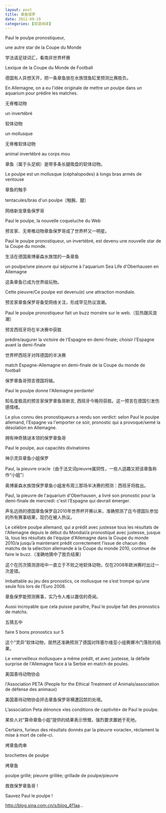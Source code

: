 ```yaml
---
layout: post
title: 章鱼保罗
date: 2011-09-19
categories: [双语阅读]  
---
```


Paul le poulpe pronostiqueur,

une autre star de la Coupe du Monde

学法语足球词汇，看南非世界杯赛

Lexique de la Coupe du Monde de Football

德国有人异想天开，把一条章鱼放在水族馆鱼缸里预测比赛胜负。

En Allemagne, on a eu l'idée originale de mettre un poulpe dans un aquarium pour prédire les matches.

无脊椎动物

un invertébré

软体动物

un mollusque

无脊椎软体动物

animal invertébré au corps mou

章鱼（属于头足纲）是带多条长腿吸盘的软体动物。

Le poulpe est un mollusque (céphalopodes) à longs bras armés de ventouse

章鱼的触手

tentacules/bras d'un poulpe〔触腕、腿〕

网络新宠章鱼保罗哥

Paul le poulpe, la nouvelle coqueluche du Web

预言家、无脊椎动物章鱼保罗哥成了世界杯又一明星。

Paul le poulpe pronostiqueur, un invertébré, est devenu une nouvelle star de la Coupe du monde.

生活在德国奥博豪森水族馆的一条章鱼

un poulpe/une pieuvre qui séjourne à l'aquarium Sea Life d'Oberhausen en Allemagne

这条章鱼已成为世界级玩物。

Cette pieuvre/Ce poulpe est devenu(e) une attraction mondiale.

预言家章鱼保罗哥备受网络关注，形成罕见热议浪潮。

Paul le poulpe pronostiqueur fait un buzz monstre sur le web.〔狂热跟风浪潮〕

预言西班牙将在半决赛中获胜

prédire/augurer la victoire de l'Espagne en demi-finale; choisir l'Espagne avant la demi-finale

世界杯西班牙对阵德国的半决赛

match Espagne-Allemagne en demi-finale de la Coupe du monde de football

保罗章鱼哥预言德国将输。

Paul le poulpe donne l'Allemagne perdante!

知名度极高的预言家保罗章鱼哥断言, 西班牙今晚将获胜。这一预言在德国引发伤感情绪。

Le plus connu des pronostiqueurs a rendu son verdict: selon Paul le poulpe allemand, l'Espagne va l'emporter ce soir, pronostic qui a provoqué/semé la désolation en Allemagne.

拥有神奇猜谜本领的保罗章鱼哥

Paul le poulpe, aux capacités divinatoires

神示灵异章鱼小姐保罗

Paul, la pieuvre oracle〔由于法文词pieuvre属阴性，一些人逗趣又把该章鱼称作“小姐”〕

奥博豪森水族馆保罗章鱼小姐发布周三那场半决赛的预测：西班牙将胜出。

Paul, la pieuvre de l'aquarium d'Oberhausen, a livré son pronostic pour la demi-finale de mercredi: c'est l'Espagne qui devrait émerger.

声名远扬的德国章鱼保罗自2010年世界杯开赛以来，准确预测了迄今德国队参加的所有赛事结果，现仍在被人热议。

Le célèbre poulpe allemand, qui a prédit avec justesse tous les résultats de l'Allemagne depuis le début du Mondial/a pronostiqué avec justesse, jusque là, tous les résultats de l'équipe d'Allemagne dans la Coupe du monde 2010/a jusqu’à maintenant prédit correctement l’issue de chacun des matchs de la sélection allemande à la Coupe du monde 2010, continue de faire le buzz.〔准确地猜中了胜负结果〕

这个在历次猜测游戏中一直立于不败之地软体动物，仅在2008年欧洲赛时出过一次差错。

Imbattable au jeu des pronostics, ce mollusque ne s’est trompé qu’une seule fois lors de l’Euro 2008.

章鱼保罗能预测赛事，实乃令人难以置信的奇闻。

Aussi incroyable que cela puisse paraître, Paul le poulpe fait des pronostics de matchs.

五猜五中

faire 5 bons pronostics sur 5

这个“灵异”软体动物，居然还准确预测了德国对阵塞尔维亚小组赛爆冷门落败的结果。

Le «merveilleux mollusque» a même prédit, et avec justesse, la défaite surprise de l'Allemagne face à la Serbie en match de poules.

美国善待动物协会

l'Association PETA (People for the Ethical Treatment of Animals/association de défense des animaux)

美国善待动物协会抨击章鱼保罗哥横遭囚禁的处境。

L’association Peta dénonce «les conditions de captivité» de Paul le poulpe.

某些人对“算命章鱼小姐”提供的结果表示愤慨，强烈要求置她于死地。

Certains, furieux des résultats donnés par la pieuvre «oracle», réclament la mise à mort de celle-ci.

烤章鱼肉串

brochettes de poulpe

烤章鱼

poulpe grillé; pieuvre grillée; grillade de poulpe/pieuvre

救救保罗章鱼哥 !

Sauvez Paul le poulpe !

http://blog.sina.com.cn/s/blog_4f1aa...
